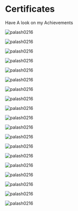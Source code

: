 # Certificates
Have A look on my Achievements
<p align="left"> <img src="https://github.com/palash0216/Certificates/blob/main/AIwithPY_InterCert.JPG" alt="palash0216" /> </p>
<p align="left"> <img src="https://github.com/palash0216/Certificates/blob/main/Algorithms_L2B.png" alt="palash0216" /> </p>
<p align="left"> <img src="https://github.com/palash0216/Certificates/blob/main/DP.JPG" alt="palash0216" /> </p>
<p align="left"> <img src="[https://github.com/palash0216/Certificates/blob/main/DP.JPG](https://github.com/palash0216/Certificates/blob/main/Bitwise.JPG)" alt="palash0216" /> </p>
<p align="left"> <img src="https://github.com/palash0216/Certificates/blob/main/Data%20Structure%20L2B.png" alt="palash0216" /> </p>
<p align="left"> <img src="https://github.com/palash0216/Certificates/blob/main/Codeheist_Codechef-MITS.JPG" alt="palash0216" /> </p>
<p align="left"> <img src="https://github.com/palash0216/Certificates/blob/main/Dig_Mar_Google.JPG" alt="palash0216" /> </p>
<p align="left"> <img src="https://github.com/palash0216/Certificates/blob/main/Eth_HaC_UDEMY.jpg" alt="palash0216" /> </p>
<p align="left"> <img src="https://github.com/palash0216/Certificates/blob/main/Gra_Des_Coursera.JPG" alt="palash0216" /> </p>
<p align="left"> <img src="https://github.com/palash0216/Certificates/blob/main/GuviCertification.png" alt="palash0216" /> </p>
<p align="left"> <img src="https://github.com/palash0216/Certificates/blob/main/Intro_PY_MTA.JPG" alt="palash0216" /> </p>
<p align="left"> <img src="https://github.com/palash0216/Certificates/blob/main/ML_MITS.png" alt="palash0216" /> </p>
<p align="left"> <img src="https://github.com/palash0216/Certificates/blob/main/InterviewBootcamp.JPG" alt="palash0216" /> </p>
<p align="left"> <img src="https://github.com/palash0216/Certificates/blob/main/CDM.png" alt="palash0216" /> </p>
<p align="left"> <img src="https://github.com/palash0216/Certificates/blob/main/CDM_2.JPG" alt="palash0216" /> </p>
<p align="left"> <img src="https://github.com/palash0216/Certificates/blob/main/SLA.JPG" alt="palash0216" /> </p>
<p align="left"> <img src="https://github.com/palash0216/Certificates/blob/main/AI_py%20program.JPG" alt="palash0216" /> </p>
<p align="left"> <img src="https://github.com/palash0216/Certificates/blob/main/FlipkartGRID3.0.JPG" alt="palash0216" /> </p>
<p align="left"> <img src="https://github.com/palash0216/Certificates/blob/main/certificate_RES_webinar.jpeg" alt="palash0216" /> </p>

